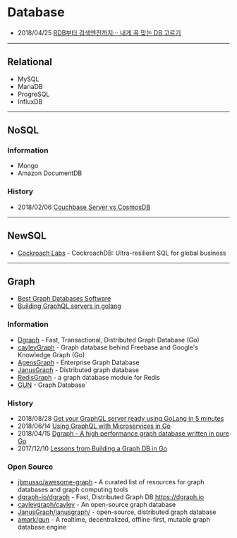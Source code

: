 # Database


- 2018/04/25 [RDB부터 검색엔진까지··· 내게 꼭 맞는 DB 고르기](http://www.ciokorea.com/news/38041)


--- 
## Relational
- MySQL
- MariaDB
- ProgreSQL 
- InfluxDB

---
## NoSQL

### Information
- Mongo
- Amazon DocumentDB

### History
- 2018/02/06 [Couchbase Server vs CosmosDB](https://blog.couchbase.com/couchbase-server-vs-cosmosdb/)

---
## NewSQL
- [Cockroach Labs](https://www.cockroachlabs.com/) - CockroachDB: Ultra-resilient SQL for global business


---
## Graph
- [Best Graph Databases Software](https://www.g2crowd.com/categories/graph-databases)
- [Building GraphQL servers in golang](https://gqlgen.com/getting-started/)

### Information
- [Dgraph](https://dgraph.io) - Fast, Transactional, Distributed Graph Database (Go)
- [cayleyGraph](https://cayley.io/) - Graph database behind Freebase and Google's Knowledge Graph (Go)
- [AgensGraph](https://bitnine.net/agensgraph-2/) - Enterprise Graph Database
- [JanusGraph](http://janusgraph.org/) - Distributed graph database
- [RedisGraph](https://oss.redislabs.com/redisgraph/) - a graph database module for Redis
- [GUN](https://gun.eco/) - Graph Database`

### History
- 2018/08/28 [Get your GraphQL server ready using GoLang in 5 minutes](https://hackernoon.com/graphql-with-golang-6e8da2054c25)
- 2018/06/14 [Using GraphQL with Microservices in Go](https://outcrawl.com/go-graphql-gateway-microservices)
- 2018/04/15 [Dgraph - A high performance graph database written in pure Go](https://speakerdeck.com/munisystem/dgraph-a-high-performance-graph-database-written-in-pure-go)
- 2017/12/10 [Lessons from Building a Graph DB in Go](https://mymemorysucks.wordpress.com/2017/10/12/lessons-from-building-a-graph-db-in-go/)



### Open Source
- [jbmusso/awesome-graph](https://github.com/jbmusso/awesome-graph) - A curated list of resources for graph databases and graph computing tools
- [dgraph-io/dgraph](https://github.com/dgraph-io/dgraph) - Fast, Distributed Graph DB https://dgraph.io
- [cayleygraph/cayley](https://github.com/cayleygraph/cayley) - An open-source graph database
- [JanusGraph/janusgraph/](https://github.com/JanusGraph/janusgraph) - open-source, distributed graph database
- [amark/gun](https://github.com/amark/gun) - A realtime, decentralized, offline-first, mutable graph database engine


